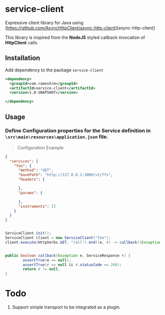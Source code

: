 # service-client

Expressive client library for Java using (https://github.com/AsyncHttpClient/async-http-client)[async-http-client]

This library is inspired from the **NodeJS** styled callback invocation of **HttpClient** calls.


## Installation

Add dependency to the package `service-client`

```xml
<dependency>
  <groupId>com.rameshrm</groupId>
  <artifactId>service-client</artifactId>
  <version>1.0-SNAPSHOT</version>

</dependency>
```

## Usage

### Define Configuration properties for the Service definition in `\src\main\resources\application.json` file.

> Configuration Example

```json
{
  "services": {
    "foo": {
      "method": "GET",
      "basePath": "http://127.0.0.1:3000/v1/ffs",
      "headers": {

      },
      "params": {

      },
      "instruments": []
    }
  }
}

```



```Java

ServiceClient.init();
ServiceClient client = new ServiceClient("foo");
client.execute(HttpVerbs.GET, "/all").end((e, r) -> callback((Exception) e, (ServiceResponse) r));


public boolean callback(Exception e, ServiceResponse r) {
		assertTrue(e == null);
		assertTrue(r == null && r.statusCode == 200);
		return r != null;
}

```


# Todo

1. Support simple transport to be integrated as a plugin.
